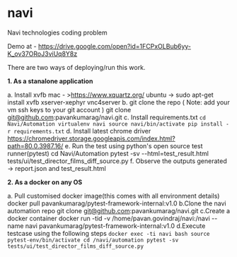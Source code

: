 # navi
Navi technologies coding problem

Demo at - https://drive.google.com/open?id=1FCPxOLBub6yy-K_ov37ORoJ3viUq8Y8z

There are two ways of deploying/run this work.

**1. As a stanalone application**

  a. Install xvfb
      mac - >https://www.xquartz.org/
      ubuntu -> sudo apt-get install xvfb xserver-xephyr vnc4server
  b. git clone the repo ( Note: add your vm ssh keys to your git account )
      git clone git@github.com:pavankumarag/navi.git
  c. Install requirements.txt
      ```cd Navi/Automation
      virtualenv navi
      source navi/bin/activate
      pip install -r requirements.txt```
   d. Install latest chrome driver 
      https://chromedriver.storage.googleapis.com/index.html?path=80.0.3987.16/
   e. Run the test using python's open source test runner(pytest)
      cd Navi/Automation
      pytest -sv --html=test_result.html tests/ui/test_director_films_diff_source.py
   f. Observe the outputs generated -> report.json and test_result.html
   
**2. As a docker on any OS**

  a. Pull customised docker image(this comes with all environment details)
    docker pull pavankumarag/pytest-framework-internal:v1.0
  b.Clone the navi automation repo
    git clone git@github.com:pavankumarag/navi.git
  c.Create a docker container 
    docker run -tid -v /home/pavan.govindraj/navi:/navi --name navi pavankumarag/pytest-framework-internal:v1.0
  d.Execute testcase using the following steps
    ```docker exec -ti navi bash
    source pytest-env/bin/activate
    cd /navi/automation
    pytest -sv tests/ui/test_director_films_diff_source.py```
  

